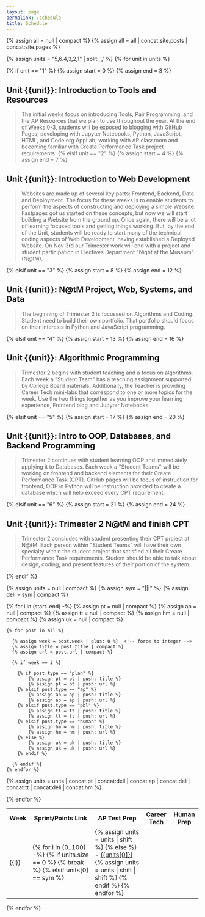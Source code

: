 ```yaml
---
layout: page
permalink: /schedule
title: Schedule
---
```


<!-- posts and pages used as sources -->
{% assign all = null | compact %}
{% assign all = all | concat:site.posts | concat:site.pages %}

<!-- Setup order for Units -->
{% assign units = "5,6.4,3,2,1" | split: ',' %}
{% for unit in units %}

  <!-- Each Unit has a range of weeks and a heading -->
  {% if unit == "1" %} 
      {% assign start = 0 %}
      {% assign end = 3 %}
## Unit {{unit}}: Introduction to Tools and Resources
> The initial weeks focus on introducing Tools, Pair Programming, and the AP Resources that we plan to use throughout the year. At the end of Weeks 0-3, students will be exposed to blogging with GitHub Pages; developing with Jupyter Notebooks, Python, JavaScript, HTML, and Code.org AppLab; working with AP classroom and becoming familiar with Create Performance Task project requirements.
  {% elsif unit == "2" %} 
      {% assign start = 4 %}
      {% assign end = 7 %}
## Unit {{unit}}: Introduction to Web Development
> Websites are made up of several key parts: Frontend, Backend, Data and Deployment.  The focus for these weeks is to enable students to perform the aspects of constructing and deploying a simple Website.  Fastpages got us started on these concepts, but now we will start building a Website from the ground up.   Once again, there will be a lot of learning focused tools and getting things working.  But, by the end of the Unit, students will be ready to start many of the technical coding aspects of Web Development, having established a Deployed Website.  On Nov 3rd our Trimester work will end with a project and student participation in Electives Department "Night at the Museum" (N@tM). 

  {% elsif unit == "3" %} 
      {% assign start = 8 %}
      {% assign end = 12 %}
## Unit {{unit}}: N@tM Project, Web, Systems, and Data
>  The beginning of Trimester 2 is focussed on Algorithms and Coding.  Student need to build their own portfolio.  That portfolio should focus on their interests in Python and JavaScript programming.  

{% elsif unit == "4" %} 
      {% assign start = 13 %}
      {% assign end = 16 %}
## Unit {{unit}}: Algorithmic Programming
> Trimester 2 begins with student teaching and a focus on algorithms.  Each week a "Student Team" has a teaching assignment supported by College Board materials.  Additionally, the Teacher is providing Career Tech mini-labs that correspond to one or more topics for the week.  Use the two things together as you improve your learning experience, Frontend blog and Jupyter Notebooks.
      
  {% elsif unit == "5" %} 
      {% assign start = 17 %}
      {% assign end = 20 %}
## Unit {{unit}}: Intro to OOP, Databases, and Backend Programming
> Trimester 2 continues with student learning OOP and immediately applying it to Databases.  Each week a "Student Teams" will be working on frontend and backend elements for their Create Performance Task (CPT).  GitHub pages will be focus of instruction for frontend, OOP in Python will be instruction provided to create a database which will help exceed every CPT requirement.

{% elsif unit == "6" %} 
      {% assign start = 21 %}
      {% assign end = 24 %}
## Unit {{unit}}: Trimester 2 N@tM and finish CPT
> Trimester 2 concludes with student presenting their CPT project at N@tM.  Each person within "Student Teams" will have their own specialty within the student project that satisfied all their Create Performance Task requirements.   Student should be able to talk about design, coding, and present features of their portion of the system.
      
  {% endif %}

  <!-- Column Headings for Blogs -->
  <table>
      <tr>
        <th>Week</th>
        <th>Sprint/Points Link</th>
        <th>AP Test Prep</th>
        <th>Career Tech</th>
        <th>Human Prep</th>
      </tr>

  <!-- These loops group blogs according to Type and Week -->
  {% assign units = null | compact %}  <!-- empty array -->
  {% assign sym = "|||" %}  <!-- string/symbol used a separator  -->
  {% assign deli = sym | compact %} <!-- force to array element -->

  {% for i in (start..end) -%}
    {% assign pt = null | compact %} <!-- empty array -->
    {% assign ap = null | compact %}
    {% assign tt = null | compact %}
    {% assign hm = null | compact %}
    {% assign uk = null | compact %}

  <!-- looping through all posts -->
    {% for post in all %}

  <!-- prepare data blog post data for evaluation -->
      {% assign week = post.week | plus: 0 %}  <!-- force to integer -->
      {% assign title = post.title | compact %}
      {% assign url = post.url | compact %}

  <!-- process posts for current week -->
      {% if week == i %} 

  <!-- organizing blogs by type -->
        {% if post.type == "plan" %} 
            {% assign pt = pt | push: title %}
            {% assign pt = pt | push: url %}
        {% elsif post.type == "ap" %}
            {% assign ap = ap | push: title %}
            {% assign ap = ap | push: url %}  
        {% elsif post.type == "pbl" %}
            {% assign tt = tt | push: title %}
            {% assign tt = tt | push: url %} 
        {% elsif post.type == "human" %}
            {% assign hm = hm | push: title %}
            {% assign hm = hm | push: url %} 
        {% else %}
            {% assign uk = uk | push: title %}
            {% assign uk = uk | push: url %}     
        {% endif %}

      {% endif %}
    {% endfor %}

  <!-- ordering blogs and inserting column delimiters -->
  {% assign units = units | concat:pt | concat:deli | concat:ap | concat:deli | concat:tt | concat:deli | concat:hm %}

  <!-- Display documents by type-->
  <tr>
  <td> {{i}} </td> 
  <td>
  {% for i in (0..100) -%}   <!-- forever loop -->
    {% if units.size == 0 %} <!-- break loop when data is empty -->
      {% break %}
    {% elsif units[0] == sym %} <!-- make new column -->
      </td>
      <td>
      {% assign units = units | shift %} <!-- remove delimiter -->
    {% else %} <!-- make a link in the column -->
      - <a href="{{site.baseurl}}/{{units[1]}}">{{units[0]}}</a> <br/> 
      {% assign units = units | shift | shift %} <!-- remove title and url -->
    {% endif %}
  {% endfor %}
  </td>
  </tr>
  {% endfor %}

  </table>
{% endfor %}

    

    

